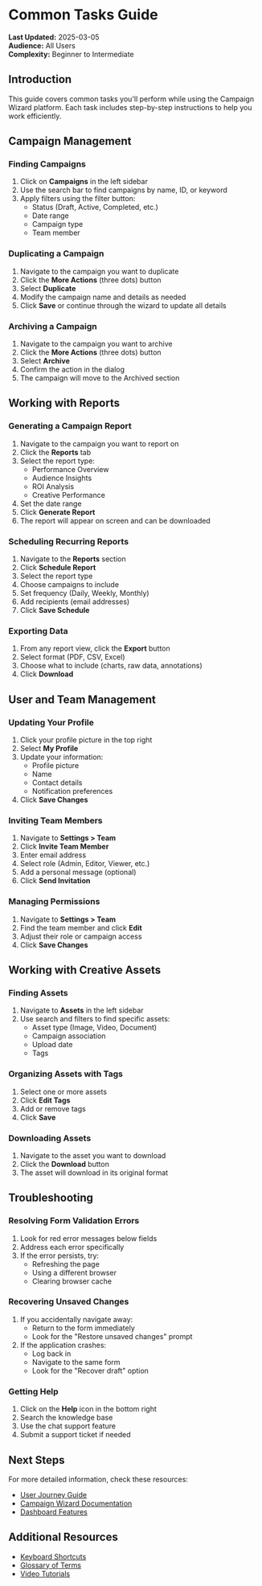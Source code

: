 # Common Tasks Guide

**Last Updated:** 2025-03-05  
**Audience:** All Users  
**Complexity:** Beginner to Intermediate

## Introduction

This guide covers common tasks you'll perform while using the Campaign Wizard platform. Each task includes step-by-step instructions to help you work efficiently.

## Campaign Management

### Finding Campaigns

1. Click on **Campaigns** in the left sidebar
2. Use the search bar to find campaigns by name, ID, or keyword
3. Apply filters using the filter button:
   - Status (Draft, Active, Completed, etc.)
   - Date range
   - Campaign type
   - Team member

### Duplicating a Campaign

1. Navigate to the campaign you want to duplicate
2. Click the **More Actions** (three dots) button
3. Select **Duplicate**
4. Modify the campaign name and details as needed
5. Click **Save** or continue through the wizard to update all details

### Archiving a Campaign

1. Navigate to the campaign you want to archive
2. Click the **More Actions** (three dots) button
3. Select **Archive**
4. Confirm the action in the dialog
5. The campaign will move to the Archived section

## Working with Reports

### Generating a Campaign Report

1. Navigate to the campaign you want to report on
2. Click the **Reports** tab
3. Select the report type:
   - Performance Overview
   - Audience Insights
   - ROI Analysis
   - Creative Performance
4. Set the date range
5. Click **Generate Report**
6. The report will appear on screen and can be downloaded

### Scheduling Recurring Reports

1. Navigate to the **Reports** section
2. Click **Schedule Report**
3. Select the report type
4. Choose campaigns to include
5. Set frequency (Daily, Weekly, Monthly)
6. Add recipients (email addresses)
7. Click **Save Schedule**

### Exporting Data

1. From any report view, click the **Export** button
2. Select format (PDF, CSV, Excel)
3. Choose what to include (charts, raw data, annotations)
4. Click **Download**

## User and Team Management

### Updating Your Profile

1. Click your profile picture in the top right
2. Select **My Profile**
3. Update your information:
   - Profile picture
   - Name
   - Contact details
   - Notification preferences
4. Click **Save Changes**

### Inviting Team Members

1. Navigate to **Settings > Team**
2. Click **Invite Team Member**
3. Enter email address
4. Select role (Admin, Editor, Viewer, etc.)
5. Add a personal message (optional)
6. Click **Send Invitation**

### Managing Permissions

1. Navigate to **Settings > Team**
2. Find the team member and click **Edit**
3. Adjust their role or campaign access
4. Click **Save Changes**

## Working with Creative Assets

### Finding Assets

1. Navigate to **Assets** in the left sidebar
2. Use search and filters to find specific assets:
   - Asset type (Image, Video, Document)
   - Campaign association
   - Upload date
   - Tags

### Organizing Assets with Tags

1. Select one or more assets
2. Click **Edit Tags**
3. Add or remove tags
4. Click **Save**

### Downloading Assets

1. Navigate to the asset you want to download
2. Click the **Download** button
3. The asset will download in its original format

## Troubleshooting

### Resolving Form Validation Errors

1. Look for red error messages below fields
2. Address each error specifically
3. If the error persists, try:
   - Refreshing the page
   - Using a different browser
   - Clearing browser cache

### Recovering Unsaved Changes

1. If you accidentally navigate away:
   - Return to the form immediately
   - Look for the "Restore unsaved changes" prompt
2. If the application crashes:
   - Log back in
   - Navigate to the same form
   - Look for the "Recover draft" option

### Getting Help

1. Click on the **Help** icon in the bottom right
2. Search the knowledge base
3. Use the chat support feature
4. Submit a support ticket if needed

## Next Steps

For more detailed information, check these resources:

- [User Journey Guide](./journey.md)
- [Campaign Wizard Documentation](../../features-frontend/campaign-wizard/overview.md)
- [Dashboard Features](../../features-frontend/dashboard/overview.md)

## Additional Resources

- [Keyboard Shortcuts](./keyboard-shortcuts.md)
- [Glossary of Terms](./glossary.md)
- [Video Tutorials](https://example.com/tutorials) 